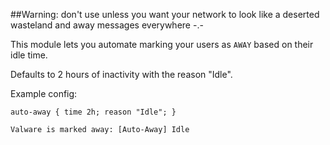 ##Warning: don't use unless you want your network to look like a deserted wasteland and away messages everywhere -.-

This module lets you automate marking your users as `AWAY` based on their idle time.

Defaults to 2 hours of inactivity with the reason "Idle".

Example config:

`auto-away { time 2h; reason "Idle"; }`


`Valware is marked away: [Auto-Away] Idle`
